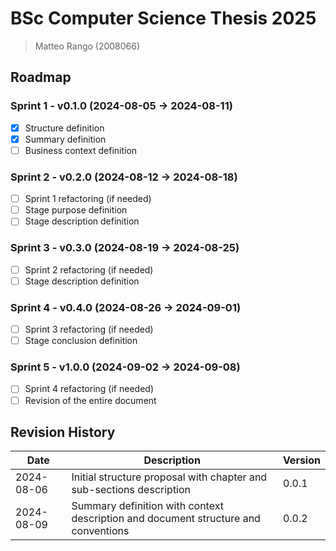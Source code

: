 # BSc Computer Science Thesis 2025
> Matteo Rango (2008066)

## Roadmap
### Sprint 1 - v0.1.0 (2024-08-05 -> 2024-08-11)
- [x] Structure definition
- [x] Summary definition
- [ ] Business context definition
### Sprint 2 - v0.2.0 (2024-08-12 -> 2024-08-18)
- [ ] Sprint 1 refactoring (if needed)
- [ ] Stage purpose definition
- [ ] Stage description definition
### Sprint 3 - v0.3.0 (2024-08-19 -> 2024-08-25)
- [ ] Sprint 2 refactoring (if needed)
- [ ] Stage description definition
### Sprint 4 - v0.4.0 (2024-08-26 -> 2024-09-01)
- [ ] Sprint 3 refactoring (if needed)
- [ ] Stage conclusion definition
### Sprint 5 - v1.0.0 (2024-09-02 -> 2024-09-08)
- [ ] Sprint 4 refactoring (if needed)
- [ ] Revision of the entire document

## Revision History
| Date | Description | Version |
| --- | --- | --- |
| 2024-08-06 | Initial structure proposal with chapter and sub-sections description | 0.0.1 |
| 2024-08-09 | Summary definition with context description and document structure and conventions | 0.0.2 |
